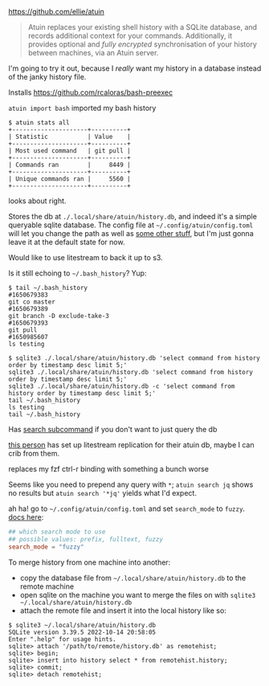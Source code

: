 https://github.com/ellie/atuin

> Atuin replaces your existing shell history with a SQLite database, and records additional context for your commands. Additionally, it provides optional and _fully encrypted_ synchronisation of your history between machines, via an Atuin server.

I'm going to try it out, because I _really_ want my history in a database instead of the janky history file.

Installs https://github.com/rcaloras/bash-preexec

`atuin import bash` imported my bash history

```
$ atuin stats all
+---------------------+----------+
| Statistic           | Value    |
+---------------------+----------+
| Most used command   | git pull |
+---------------------+----------+
| Commands ran        |     8449 |
+---------------------+----------+
| Unique commands ran |     5560 |
+---------------------+----------+
```

looks about right.

Stores the db at `./.local/share/atuin/history.db`, and indeed it's a simple queryable sqlite database. The config file at `~/.config/atuin/config.toml` will let you change the path as well as [some other stuff](https://github.com/ellie/atuin/blob/main/docs/config.md), but I'm just gonna leave it at the default state for now.

Would like to use litestream to back it up to s3.

Is it still echoing to `~/.bash_history`? Yup:

```
$ tail ~/.bash_history
#1650679383
git co master
#1650679389
git branch -D exclude-take-3
#1650679393
git pull
#1650985607
ls testing

$ sqlite3 ./.local/share/atuin/history.db 'select command from history order by timestamp desc limit 5;'
sqlite3 ./.local/share/atuin/history.db 'select command from history order by timestamp desc limit 5;'
sqlite3 ./.local/share/atuin/history.db -c 'select command from history order by timestamp desc limit 5;'
tail ~/.bash_history
ls testing
tail ~/.bash_history
```

Has [search subcommand](https://github.com/ellie/atuin/blob/main/docs/search.md) if you don't want to just query the db

[this person](https://github.com/pitr/config_files) has set up litestream replication for their atuin db, maybe I can crib from them.

replaces my fzf ctrl-r binding with something a bunch worse

Seems like you need to prepend any query with `*`; `atuin search jq` shows no results but `atuin search '*jq'` yields what I'd expect.

ah ha! go to `~/.config/atuin/config.toml` and set `search_mode` to `fuzzy`. [docs here](https://github.com/ellie/atuin/blob/b22929222f7328422e0eb9e4a5dfe538f91b37b8/docs/config.md):

```toml
## which search mode to use
## possible values: prefix, fulltext, fuzzy
search_mode = "fuzzy"
```

To merge history from one machine into another:

- copy the database file from `~/.local/share/atuin/history.db` to the remote machine
- open sqlite on the machine you want to merge the files on with `sqlite3 ~/.local/share/atuin/history.db`
- attach the remote file and insert it into the local history like so:
```
$ sqlite3 ~/.local/share/atuin/history.db
SQLite version 3.39.5 2022-10-14 20:58:05
Enter ".help" for usage hints.
sqlite> attach '/path/to/remote/history.db' as remotehist;
sqlite> begin;
sqlite> insert into history select * from remotehist.history;
sqlite> commit;
sqlite> detach remotehist;
```